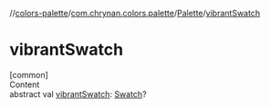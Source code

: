 //[colors-palette](../../../index.md)/[com.chrynan.colors.palette](../index.md)/[Palette](index.md)/[vibrantSwatch](vibrant-swatch.md)



# vibrantSwatch  
[common]  
Content  
abstract val [vibrantSwatch](vibrant-swatch.md): [Swatch](../-swatch/index.md)?  



